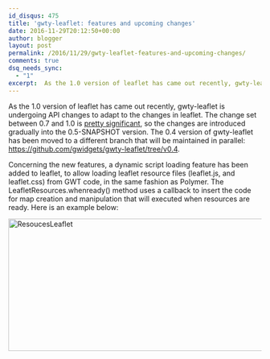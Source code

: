```yaml
---
id_disqus: 475
title: 'gwty-leaflet: features and upcoming changes'
date: 2016-11-29T20:12:50+00:00
author: blogger
layout: post
permalink: /2016/11/29/gwty-leaflet-features-and-upcoming-changes/
comments: true
dsq_needs_sync:
  - "1"
excerpt:  As the 1.0 version of leaflet has came out recently, gwty-leaflet is undergoing API changes to adapt to the changes in leaflet. The change set between 0.7 and 1.0 is pretty significant, so the changes are introduced gradually into the 0.5-SNAPSHOT version...
---
```

As the 1.0 version of leaflet has came out recently, gwty-leaflet is undergoing API changes to adapt to the changes in leaflet. The change set between 0.7 and 1.0 is [pretty significant](https://github.com/Leaflet/Leaflet/blob/master/CHANGELOG.md), so the changes are introduced gradually into the 0.5-SNAPSHOT version. The 0.4 version of gwty-leaflet has been moved to a different branch that will be maintained in parallel: <https://github.com/gwidgets/gwty-leaflet/tree/v0.4>.

Concerning the new features, a dynamic script loading feature has been added to leaflet, to allow loading leaflet resource files (leaflet.js, and leaflet.css) from GWT code, in the same fashion as Polymer. The LeafletResources.whenready() method uses a callback to insert the code for map creation and manipulation that will executed when resources are ready. Here is an example below: 

[<img src="https://s3-eu-west-1.amazonaws.com/gwidgets/uploads/2016/11/ResoucesLeaflet.png" alt="ResoucesLeaflet" width="896" height="263" class="aligncenter size-full wp-image-477" />](http://www.g-widgets.com/wp-content/uploads/2016/11/ResoucesLeaflet.png)